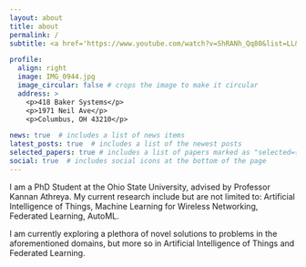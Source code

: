 ```yaml
---
layout: about
title: about
permalink: /
subtitle: <a href='https://www.youtube.com/watch?v=ShRANh_Qq80&list=LL&index=38'>Background music to debug a LOT of code.</a>

profile:
  align: right
  image: IMG_0944.jpg
  image_circular: false # crops the image to make it circular
  address: >
    <p>418 Baker Systems</p>
    <p>1971 Neil Ave</p>
    <p>Columbus, OH 43210</p>

news: true  # includes a list of news items
latest_posts: true  # includes a list of the newest posts
selected_papers: true # includes a list of papers marked as "selected={true}"
social: true  # includes social icons at the bottom of the page
---
```

I am a PhD Student at the Ohio State University, advised by Professor Kannan Athreya. 
My current research include but are not limited to: Artificial Intelligence of Things, Machine Learning for Wireless Networking, 
Federated Learning, AutoML. 

I am currently exploring a plethora of novel solutions to problems in the aforementioned domains, but more so in Artificial Intelligence of Things and Federated Learning.


